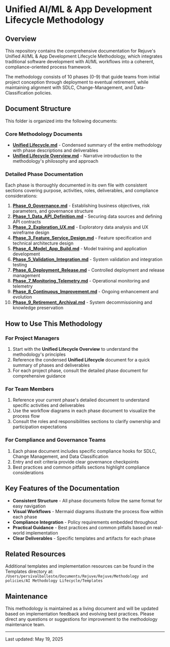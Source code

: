 # Unified AI/ML & App Development Lifecycle Methodology

## Overview

This repository contains the comprehensive documentation for Rejuve's Unified AI/ML & App Development Lifecycle Methodology, which integrates traditional software development with AI/ML workflows into a coherent, compliance-oriented process framework.

The methodology consists of 10 phases (0-9) that guide teams from initial project conception through deployment to eventual retirement, while maintaining alignment with SDLC, Change-Management, and Data-Classification policies.

## Document Structure

This folder is organized into the following documents:

### Core Methodology Documents

- **[Unified Lifecycle.md](./Unified%20Lifecycle.md)** - Condensed summary of the entire methodology with phase descriptions and deliverables
- **[Unified Lifecycle Overview.md](./Unified%20Lifecycle%20Overview.md)** - Narrative introduction to the methodology's philosophy and approach

### Detailed Phase Documentation

Each phase is thoroughly documented in its own file with consistent sections covering purpose, activities, roles, deliverables, and compliance considerations:

1. **[Phase_0_Governance.md](./Phase_0_Governance.md)** - Establishing business objectives, risk parameters, and governance structure
2. **[Phase_1_Data_API_Definition.md](./Phase_1_Data_API_Definition.md)** - Securing data sources and defining API contracts
3. **[Phase_2_Exploration_UX.md](./Phase_2_Exploration_UX.md)** - Exploratory data analysis and UX wireframe design
4. **[Phase_3_Feature_Service_Design.md](./Phase_3_Feature_Service_Design.md)** - Feature specification and technical architecture design
5. **[Phase_4_Model_App_Build.md](./Phase_4_Model_App_Build.md)** - Model training and application development
6. **[Phase_5_Validation_Integration.md](./Phase_5_Validation_Integration.md)** - System validation and integration testing
7. **[Phase_6_Deployment_Release.md](./Phase_6_Deployment_Release.md)** - Controlled deployment and release management
8. **[Phase_7_Monitoring_Telemetry.md](./Phase_7_Monitoring_Telemetry.md)** - Operational monitoring and telemetry
9. **[Phase_8_Continuous_Improvement.md](./Phase_8_Continuous_Improvement.md)** - Ongoing enhancement and evolution
10. **[Phase_9_Retirement_Archival.md](./Phase_9_Retirement_Archival.md)** - System decommissioning and knowledge preservation

## How to Use This Methodology

### For Project Managers

1. Start with the **Unified Lifecycle Overview** to understand the methodology's principles
2. Reference the condensed **Unified Lifecycle** document for a quick summary of phases and deliverables
3. For each project phase, consult the detailed phase document for comprehensive guidance

### For Team Members

1. Reference your current phase's detailed document to understand specific activities and deliverables
2. Use the workflow diagrams in each phase document to visualize the process flow
3. Consult the roles and responsibilities sections to clarify ownership and participation expectations

### For Compliance and Governance Teams

1. Each phase document includes specific compliance hooks for SDLC, Change Management, and Data Classification
2. Entry and exit criteria provide clear governance checkpoints
3. Best practices and common pitfalls sections highlight compliance considerations

## Key Features of the Documentation

- **Consistent Structure** - All phase documents follow the same format for easy navigation
- **Visual Workflows** - Mermaid diagrams illustrate the process flow within each phase
- **Compliance Integration** - Policy requirements embedded throughout
- **Practical Guidance** - Best practices and common pitfalls based on real-world implementation
- **Clear Deliverables** - Specific templates and artifacts for each phase

## Related Resources

Additional templates and implementation resources can be found in the Templates directory at:
`/Users/persivalballeste/Documents/Rejuve/Rejuve/Methodology and policies/AI Methodology Lifecycle/Templates`

## Maintenance

This methodology is maintained as a living document and will be updated based on implementation feedback and evolving best practices. Please direct any questions or suggestions for improvement to the methodology maintenance team.

---

Last updated: May 19, 2025
